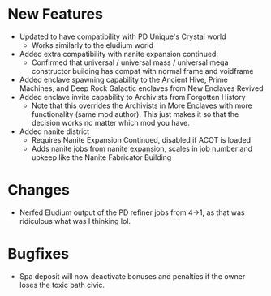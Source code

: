 # New Features 
* Updated to have compatibility with PD Unique's Crystal world
    - Works similarly to the eludium world
* Added extra compatibility with nanite expansion continued:
    - Confirmed that universal / universal mass / universal mega constructor building has compat with normal frame and voidframe
* Added enclave spawning capability to the Ancient Hive, Prime Machines, and Deep Rock Galactic enclaves from New Enclaves Revived
* Added enclave invite capability to Archivists from Forgotten History
    - Note that this overrides the Archivists in More Enclaves with more functionality (same mod author). This just makes it so that the decision works no matter which mod you have.  
* Added nanite district
    - Requires Nanite Expansion Continued, disabled if ACOT is loaded
    - Adds nanite jobs from nanite expansion, scales in job number and upkeep like the Nanite Fabricator Building

# Changes
* Nerfed Eludium output of the PD refiner jobs from 4->1, as that was ridiculous what was I thinking lol.

# Bugfixes
* Spa deposit will now deactivate bonuses and penalties if the owner loses the toxic bath civic.